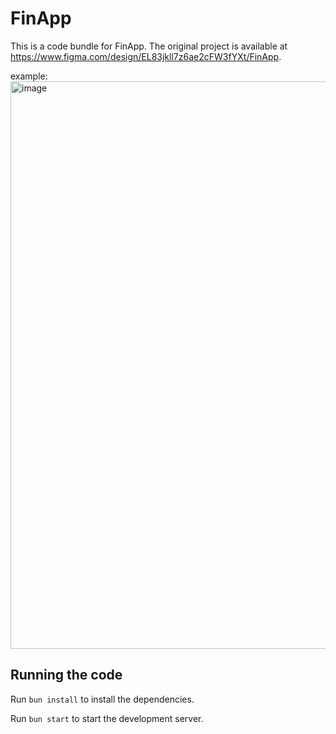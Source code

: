 
  # FinApp

  This is a code bundle for FinApp. The original project is available at https://www.figma.com/design/EL83jkll7z6ae2cFW3fYXt/FinApp.

  example:
<img width="1531" height="908" alt="image" src="https://github.com/user-attachments/assets/34b7028b-e4b6-4a23-9e79-6aa6833213a3" />

  ## Running the code

  Run `bun install` to install the dependencies.

  Run `bun start` to start the development server.
  

